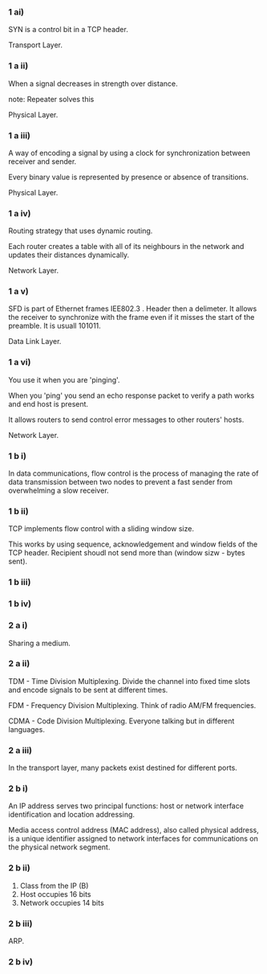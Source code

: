 ### 1 ai)

SYN is a control bit in a TCP header.

Transport Layer.

### 1 a ii)

When a signal decreases in strength over distance.

note: Repeater solves this

Physical Layer.

### 1 a iii)

A way of encoding a signal by using a clock for synchronization between receiver and sender.

Every binary value is represented by presence or absence of transitions. 

Physical Layer.

### 1 a iv)

Routing strategy that uses dynamic routing.

Each router creates a table with all of its neighbours in the network and updates their distances dynamically.

Network Layer.

### 1 a v)

SFD is part of Ethernet frames IEE802.3 . Header then a delimeter. It allows the receiver to synchronize with the frame even if it misses the start of the preamble. It is usuall 101011.

Data Link Layer.

### 1 a vi)

You use it when you are 'pinging'.

When you 'ping' you send an echo response packet to verify a path works and end host is present.

It allows routers to send control error messages to other routers' hosts.

Network Layer.

### 1 b i)

In data communications, flow control is the process of managing the rate of data transmission between two nodes to prevent a fast sender from overwhelming a slow receiver.

### 1 b ii)

TCP implements flow control with a sliding window size.

This works by using sequence, acknowledgement and window fields of the TCP header. Recipient shoudl not send more than (window sizw - bytes sent).


### 1 b iii)

### 1 b iv)

### 2 a i)

Sharing a medium.

### 2 a ii)

TDM - Time Division Multiplexing. Divide the channel into fixed time slots and encode signals to be sent at different times.

FDM - Frequency Division Multiplexing. Think of radio AM/FM frequencies.

CDMA - Code Division Multiplexing. Everyone talking but in different languages. 

### 2  a iii)

In the transport layer, many packets exist destined for different ports. 

### 2 b i)

An IP address serves two principal functions: host or network interface identification and location addressing.

Media access control address (MAC address), also called physical address, is a unique identifier assigned to network interfaces for communications on the physical network segment. 

### 2 b ii)

1. Class from the IP (B) 
2. Host occupies 16 bits
3. Network occupies 14 bits

### 2 b iii)

ARP.

### 2 b iv)












